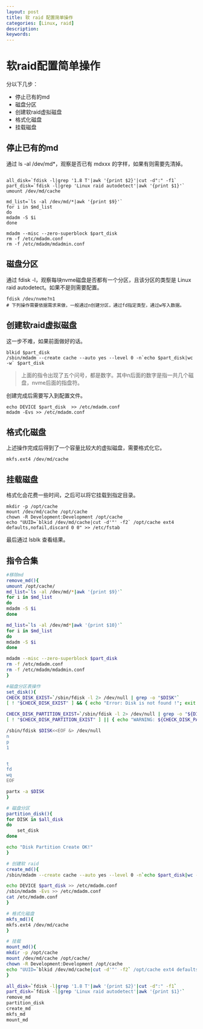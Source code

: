 ```yaml
---
layout: post
title: 软 raid 配置简单操作
categories: [Linux, raid]
description:
keywords: 
---
```


# 软raid配置简单操作

分以下几步：

- 停止已有的md
- 磁盘分区
- 创建软raid虚拟磁盘
- 格式化磁盘
- 挂载磁盘

## 停止已有的md

通过 ls -al /dev/md*，观察是否已有 mdxxx 的字样，如果有则需要先清掉。

```

all_disk=`fdisk -l|grep '1.8 T'|awk '{print $2}'|cut -d":" -f1`
part_disk=`fdisk -l|grep 'Linux raid autodetect'|awk '{print $1}'`
umount /dev/md/cache

md_list=`ls -al /dev/md/*|awk '{print $9}'`
for i in $md_list
do
mdadm -S $i
done

mdadm --misc --zero-superblock $part_disk
rm -f /etc/mdadm.conf
rm -f /etc/mdadm/mdadmin.conf
```

## 磁盘分区

通过 fdisk -l，观察每块nvme磁盘是否都有一个分区，且该分区的类型是 Linux raid autodetect。如果不是则需要配置。

```
fdisk /dev/nvme?n1
# 下列操作需要依据需求来做，一般通过n创建分区，通过fd指定类型，通过w写入数据。
```

## 创建软raid虚拟磁盘

这一步不难，如果前面做好的话。

```
blkid $part_disk
/sbin/mdadm --create cache --auto yes --level 0 -n`echo $part_disk|wc -w` $part_disk
```

> 上面的指令出现了五个问号，都是数字。其中n后面的数字是指一共几个磁盘，nvme后面的指盘符。

创建完成后需要写入到配置文件。

```
echo DEVICE $part_disk  >> /etc/mdadm.conf
mdadm -Evs >> /etc/mdadm.conf 
```

## 格式化磁盘

上述操作完成后得到了一个容量比较大的虚拟磁盘，需要格式化它。

```
mkfs.ext4 /dev/md/cache
```

## 挂载磁盘

格式化会花费一些时间，之后可以将它挂载到指定目录。

```
mkdir -p /opt/cache
mount /dev/md/cache /opt/cache
chown -R Development:Development /opt/cache
echo "UUID=`blkid /dev/md/cache|cut -d'"' -f2` /opt/cache ext4 defaults,nofail,discard 0 0" >> /etc/fstab
```

最后通过 lsblk 查看结果。

## 指令合集

```sh
#移除md
remove_md(){
umount /opt/cache/
md_list=`ls -al /dev/md/*|awk '{print $9}'`
for i in $md_list
do
mdadm -S $i
done

md_list=`ls -al /dev/md*|awk '{print $10}'`
for i in $md_list
do
mdadm -S $i
done

mdadm --misc --zero-superblock $part_disk
rm -f /etc/mdadm.conf
rm -f /etc/mdadm/mdadmin.conf
}

#磁盘分区表操作
set_disk(){
CHECK_DISK_EXIST=`/sbin/fdisk -l 2> /dev/null | grep -o "$DISK"`
[ ! "$CHECK_DISK_EXIST" ] && { echo "Error: Disk is not found !"; exit 1;}

CHECK_DISK_PARTITION_EXIST=`/sbin/fdisk -l 2> /dev/null | grep -o "${DISK}p[1-9]"`
[ ! "$CHECK_DISK_PARTITION_EXIST" ] || { echo "WARNING: ${CHECK_DISK_PARTITION_EXIST} is Partition already !"; continue;}

/sbin/fdisk $DISK<<EOF &> /dev/null
n
p
1


t
fd
wq
EOF

partx -a $DISK
}

# 磁盘分区
partition_disk(){
for DISK in $all_disk
do
	set_disk
done

echo "Disk Partition Create OK!"
}

# 创建软 raid
create_md(){
/sbin/mdadm --create cache --auto yes --level 0 -n`echo $part_disk|wc -w` $part_disk

echo DEVICE $part_disk >> /etc/mdadm.conf
/sbin/mdadm -Evs >> /etc/mdadm.conf
cat /etc/mdadm.conf
}

# 格式化磁盘
mkfs_md(){
mkfs.ext4 /dev/md/cache
}

# 挂载
mount_md(){
mkdir -p /opt/cache
mount /dev/md/cache /opt/cache/
chown -R Development:Development /opt/cache
echo "UUID=`blkid /dev/md/cache|cut -d'"' -f2` /opt/cache ext4 defaults,nofail,discard 0 0" >> /etc/fstab
}

all_disk=`fdisk -l|grep '1.8 T'|awk '{print $2}'|cut -d":" -f1`
part_disk=`fdisk -l|grep 'Linux raid autodetect'|awk '{print $1}'`
remove_md
partition_disk
create_md
mkfs_md
mount_md
```
